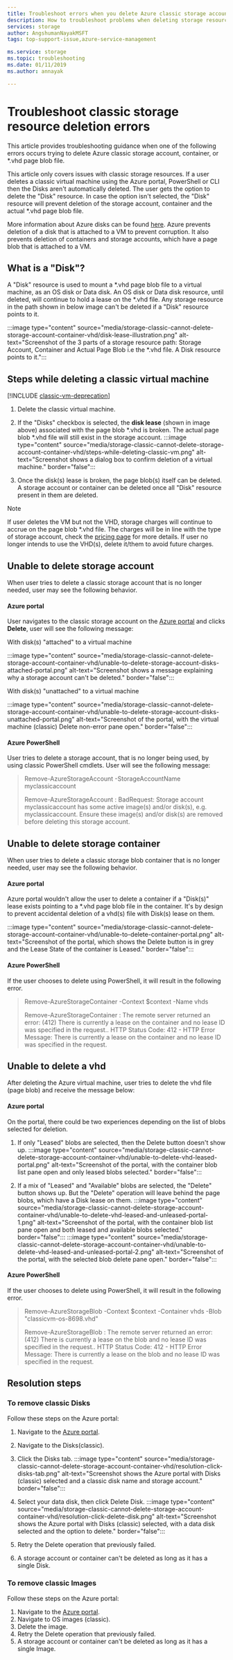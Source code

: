 ```yaml
---
title: Troubleshoot errors when you delete Azure classic storage accounts, containers, or VHDs | Microsoft Docs
description: How to troubleshoot problems when deleting storage resources containing attached VHDs.
services: storage
author: AngshumanNayakMSFT
tags: top-support-issue,azure-service-management

ms.service: storage
ms.topic: troubleshooting
ms.date: 01/11/2019
ms.author: annayak

---
```

# Troubleshoot classic storage resource deletion errors
This article provides troubleshooting guidance when one of the following errors occurs trying to delete Azure classic storage account, container, or *.vhd page blob file. 


This article only covers issues with classic storage resources. If a user deletes a classic virtual machine using the Azure portal, PowerShell or CLI then the Disks aren't automatically deleted. The user gets the option to delete the "Disk" resource. In case the option isn't selected, the "Disk" resource will prevent deletion of the storage account, container and the actual *.vhd page blob file.

More information about Azure disks can be found [here](/azure/virtual-machines/managed-disks-overview). Azure prevents deletion of a disk that is attached to a VM to prevent corruption. It also prevents deletion of containers and storage accounts, which have a page blob that is attached to a VM. 

## What is a "Disk"?
A "Disk" resource is used to mount a *.vhd page blob file to a virtual machine, as an OS disk or Data disk. An OS disk or Data disk resource, until deleted, will continue to hold a lease on the *.vhd file. Any storage resource in the path shown in below image can't be deleted if a "Disk" resource points to it.

:::image type="content" source="media/storage-classic-cannot-delete-storage-account-container-vhd/disk-lease-illustration.png" alt-text="Screenshot of the 3 parts of a storage resource path: Storage Account, Container and Actual Page Blob i.e the *.vhd file. A Disk resource points to it."::: 


## Steps while deleting a classic virtual machine 

[!INCLUDE [classic-vm-deprecation](../../includes/classic-vm-deprecation.md)]


1. Delete the classic virtual machine.
2. If the "Disks" checkbox is selected, the **disk lease** (shown in image above) associated with the page blob *.vhd is broken. The actual page blob *.vhd file will still exist in the storage account.
:::image type="content" source="media/storage-classic-cannot-delete-storage-account-container-vhd/steps-while-deleting-classic-vm.png" alt-text="Screenshot shows a dialog box to confirm deletion of a virtual machine." border="false":::  

3. Once the disk(s) lease is broken, the page blob(s) itself can be deleted. A storage account or container can be deleted once all "Disk" resource present in them are deleted.

>[!NOTE] 
>If user deletes the VM but not the VHD, storage charges will continue to accrue on the page blob *.vhd  file. The charges will be in line with the type of storage account, check the [pricing page](https://azure.microsoft.com/pricing/details/storage/) for more details. If user no longer intends to use the VHD(s), delete it/them to avoid future charges. 

## Unable to delete storage account 

When user tries to delete a classic storage account that is no longer needed, user may see the following behavior.

#### Azure portal 
User navigates to the classic storage account on the [Azure portal](https://portal.azure.com) and clicks **Delete**, user will see the following message: 

With disk(s) "attached" to a virtual machine

:::image type="content" source="media/storage-classic-cannot-delete-storage-account-container-vhd/unable-to-delete-storage-account-disks-attached-portal.png" alt-text="Screenshot shows a message explaining why a storage account can't be deleted." border="false"::: 


With disk(s) "unattached" to a virtual machine

:::image type="content" source="media/storage-classic-cannot-delete-storage-account-container-vhd/unable-to-delete-storage-account-disks-unattached-portal.png" alt-text="Screenshot of the portal, with the virtual machine (classic) Delete non-error pane open." border="false":::


#### Azure PowerShell
User tries to delete a storage account, that is no longer being used, by using classic PowerShell cmdlets. User will see the following message:

> Remove-AzureStorageAccount -StorageAccountName myclassicaccount
>
> Remove-AzureStorageAccount : BadRequest: Storage account myclassicaccount has some active image(s) and/or disk(s), e.g. myclassicaccount. Ensure these image(s) and/or disk(s) are removed before deleting this storage account.

## Unable to delete storage container

When user tries to delete a classic storage blob container that is no longer needed, user may see the following behavior.

#### Azure portal 
Azure portal wouldn't allow the user to delete a container if a "Disk(s)" lease exists pointing to a *.vhd page blob file in the container. It's by design to prevent accidental deletion of a vhd(s) file with Disk(s) lease on them. 

:::image type="content" source="media/storage-classic-cannot-delete-storage-account-container-vhd/unable-to-delete-container-portal.png" alt-text="Screenshot of the portal, which shows the Delete button is in grey and the Lease State of the container is Leased." border="false":::


#### Azure PowerShell
If the user chooses to delete using PowerShell, it will result in the following error. 

> Remove-AzureStorageContainer -Context $context -Name vhds
>
> Remove-AzureStorageContainer : The remote server returned an error: (412) There is currently a lease on the container and no lease ID was specified in the request.. HTTP Status Code: 412 - HTTP Error Message: There is currently a lease on the container and no lease ID was specified in the request.

## Unable to delete a vhd 

After deleting the Azure virtual machine, user tries to delete the vhd file (page blob) and receive the message below:

#### Azure portal 
On the portal, there could be two experiences depending on the list of blobs selected for deletion.

1. If only "Leased" blobs are selected, then the Delete button doesn't show up.
:::image type="content" source="media/storage-classic-cannot-delete-storage-account-container-vhd/unable-to-delete-vhd-leased-portal.png" alt-text="Screenshot of the portal, with the container blob list pane open and only leased blobs selected." border="false":::


2. If a mix of "Leased" and "Available" blobs are selected, the "Delete" button shows up. But the "Delete" operation will leave behind the page blobs, which have a Disk lease on them. 
:::image type="content" source="media/storage-classic-cannot-delete-storage-account-container-vhd/unable-to-delete-vhd-leased-and-unleased-portal-1.png" alt-text="Screenshot of the portal, with the container blob list pane open and both leased and available blobs selected." border="false":::
:::image type="content" source="media/storage-classic-cannot-delete-storage-account-container-vhd/unable-to-delete-vhd-leased-and-unleased-portal-2.png" alt-text="Screenshot of the portal, with the selected blob delete pane open." border="false":::

#### Azure PowerShell 
If the user chooses to delete using PowerShell, it will result in the following error. 

> Remove-AzureStorageBlob -Context $context -Container vhds -Blob "classicvm-os-8698.vhd"
>
> Remove-AzureStorageBlob : The remote server returned an error: (412) There is currently a lease on the blob and no lease ID was specified in the request.. HTTP Status Code: 412 - HTTP Error Message: There is currently a lease on the blob and no lease ID was specified in the request.


## Resolution steps

### To remove classic Disks
Follow these steps on the Azure portal:
1.    Navigate to the [Azure portal](https://portal.azure.com).
2.    Navigate to the Disks(classic). 
3.    Click the Disks tab.
 :::image type="content" source="media/storage-classic-cannot-delete-storage-account-container-vhd/resolution-click-disks-tab.png" alt-text="Screenshot shows the Azure portal with Disks (classic) selected and a classic disk name and storage account." border="false":::
 
4.    Select your data disk, then click Delete Disk.
 :::image type="content" source="media/storage-classic-cannot-delete-storage-account-container-vhd/resolution-click-delete-disk.png" alt-text="Screenshot shows the Azure portal with Disks (classic) selected, with a data disk selected and the option to delete." border="false":::
 
5.    Retry the Delete operation that previously failed.
6.    A storage account or container can't be deleted as long as it has a single Disk.

### To remove classic Images   
Follow these steps on the Azure portal:
1.    Navigate to the [Azure portal](https://portal.azure.com).
2.    Navigate to OS images (classic).
3.    Delete the image.
4.    Retry the Delete operation that previously failed.
5.    A storage account or container can't be deleted as long as it has a single Image.
